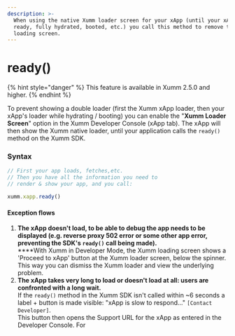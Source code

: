 ```yaml
---
description: >-
  When using the native Xumm loader screen for your xApp (until your xApp is
  ready, fully hydrated, booted, etc.) you call this method to remove the Xumm
  loading screen.
---
```


# ready()

{% hint style="danger" %}
This feature is available in Xumm 2.5.0 and higher.
{% endhint %}

To prevent showing a double loader (first the Xumm xApp loader, then your xApp's loader while hydrating / booting) you can enable the "**Xumm Loader Screen**" option in the Xumm Developer Console (xApp tab). The xApp will then show the Xumm native loader, until your application calls the `ready()` method on the Xumm SDK.

### Syntax

```javascript
// First your app loads, fetches,etc.
// Then you have all the information you need to
// render & show your app, and you call:

xumm.xapp.ready()
```

#### Exception flows

1. **The xApp doesn't load, to be able to debug the app needs to be displayed (e.g. reverse proxy 502 error or some other app error, preventing the SDK's `ready()` call being made).**\
   ****With Xumm in Developer Mode, the Xumm loading screen shows a 'Proceed to xApp' button at the Xumm loader screen, below the spinner. This way you can dismiss the Xumm loader and view the underlying problem.
2. **The xApp takes very long to load or doesn't load at all: users are confronted with a long wait.**\
   If the `ready()` method in the Xumm SDK isn't called within \~6 seconds a label + button is made visible: "xApp is slow to respond..." `[Contact Developer]`.\
   This button then opens the Support URL for the xApp as entered in the Developer Console. For&#x20;
